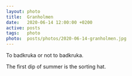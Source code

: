 ```yaml
---
layout: photo
title:  Granholmen
date:   2020-06-14 12:00:00 +0200
active: posts
tags:   photo
photo:  posts/photos/2020-06-14-granholmen.jpg
---
```


To badkruka or not to badkruka.

The first dip of summer is the sorting hat.
